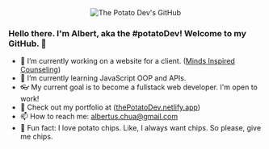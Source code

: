 <div align="center"><img src="https://i.imgur.com/ov6HlVc.png" alt="The Potato Dev's GitHub" align="center"></div>

### Hello there. I'm Albert, aka the #potatoDev! Welcome to my GitHub. 👋

<!--
**thePotatoDev-git/thePotatoDev-git** is a ✨ _special_ ✨ repository because its `README.md` (this file) appears on your GitHub profile.

Here are some ideas to get you started: -->

- 🔭 I’m currently working on a website for a client. ([Minds Inspired Counseling](https://github.com/thePotatoDev-git/freelance-client-sites/tree/master/Minds%20Inspired%20Counseling))
- 🌱 I’m currently learning JavaScript OOP and APIs.
- 👓 My current goal is to become a fullstack web developer. I'm open to work!
- 🤔 Check out my portfolio at ([thePotatoDev.netlify.app](https://thepotatodev.netlify.app/))
- 📫 How to reach me: albertus.chua@gmail.com
- 🥔 Fun fact: I love potato chips. Like, I always want chips. So please, give me chips.

